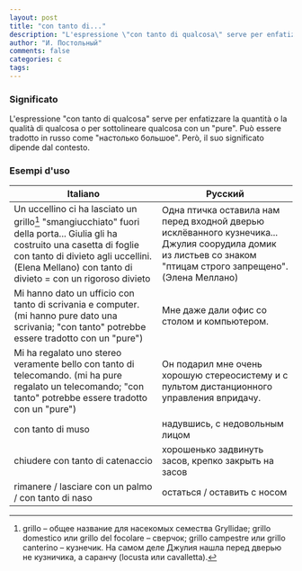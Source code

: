 ```yaml
---
layout: post
title: "con tanto di..."
description: "L'espressione \"con tanto di qualcosa\" serve per enfatizzare la quantità o la qualità di qualcosa o per sottolineare qualcosa con un \"pure\". Può essere tradotto in russo come \"настолько большое\". Però, il suo significato dipende dal contesto."
author: "И. Постольный"
comments: false
categories: c
tags:
---
```


### Significato

L'espressione "con tanto di qualcosa" serve per enfatizzare la quantità o la qualità di qualcosa o per sottolineare qualcosa con un "pure". Può essere tradotto in russo come "настолько большое". Però, il suo significato dipende dal contesto.

### Esempi d'uso

| Italiano | Русский |
|----------|---------|
|Un uccellino ci ha lasciato un grillo[^1] "smangiucchiato" fuori della porta... Giulia gli ha costruito una casetta di foglie con tanto di divieto agli uccellini. (Elena Mellano) con tanto di divieto = сon un rigoroso divieto|Одна птичка оставила нам перед входной дверью исклёванного кузнечика... Джулия соорудила домик из листьев со знаком "птицам строго запрещено". (Элена Меллано)|
|Mi hanno dato un ufficio con tanto di scrivania e computer. (mi hanno pure dato una scrivania; "con tanto" potrebbe essere tradotto con un "pure")|Мне даже дали офис со столом и компьютером.|
|Mi ha regalato uno stereo veramente bello con tanto di telecomando. (mi ha pure regalato un telecomando; "con tanto" potrebbe essere tradotto con un "pure")|Он подарил мне очень хорошую стереосистему и с пультом дистанционного управления впридачу.|
|con tanto di muso|надувшись, с недовольным лицом|
|chiudere con tanto di catenaccio|хорошенько задвинуть засов, крепко закрыть на засов|
|rimanere / lasciare con un palmo / con tanto di naso|остаться / оставить с носом|

[^1]: grillo – общее название для насекомых семества Gryllidae; grillo domestico или grillo del focolare – сверчок; grillo campestre или grillo canterino – кузнечик. На самом деле Джулия нашла перед дверью не кузничика, а саранчу (locusta или cavalletta).